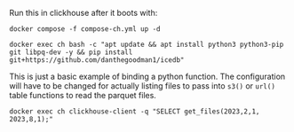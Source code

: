 Run this in clickhouse after it boots with:

```
docker compose -f compose-ch.yml up -d
```

```
docker exec ch bash -c "apt update && apt install python3 python3-pip git libpq-dev -y && pip install git+https://github.com/danthegoodman1/icedb"
```

This is just a basic example of binding a python function. The configuration will have to be changed for actually listing files to pass into `s3()` or `url()` table functions to read the parquet files.

```
docker exec ch clickhouse-client -q "SELECT get_files(2023,2,1, 2023,8,1);"
```
